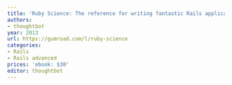 ```yaml
---
title: 'Ruby Science: The reference for writing fantastic Rails applications'
authors:
- thoughtbot
year: 2013
url: https://gumroad.com/l/ruby-science
categories:
- Rails
- Rails advanced
prices: 'ebook: $30'
editor: thoughtbot
---
```


